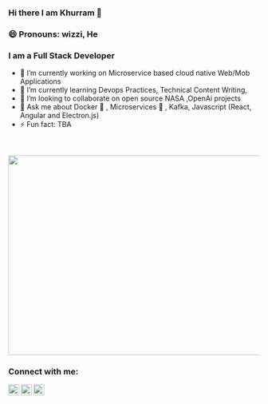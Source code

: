### Hi there I am Khurram 👋

### 😄 Pronouns: wizzi, He 

### I am a Full Stack Developer 


- 🔭 I’m currently working on Microservice based cloud native Web/Mob Applications
- 🌱 I’m currently learning Devops Practices, Technical Content Writing,
- 👯 I’m looking to collaborate on open source NASA ,OpenAi projects
- 💬 Ask me about Docker :whale:	, Microservices :grapes:	, Kafka, Javascript (React, Angular and Electron.js)
- ⚡ Fun fact: TBA




<br/><br/>
<img src="https://cdn.dribbble.com/users/464600/screenshots/3011265/media/d4e412d3d7d5386b75b3b572ef129804.gif" align="centre" width="600" height="400"/>

### Connect with me:

[<img align="left" alt="Portfolio" width="22px" src="https://cdn.jsdelivr.net/npm/simple-icons@3.13.0/icons/instagram.svg" />][instagram]
[<img align="left" alt="Twitter" width="22px" src="https://cdn.jsdelivr.net/npm/simple-icons@v3/icons/twitter.svg" />][twitter]
[<img align="left" alt="LinkedIn" width="22px" src="https://cdn.jsdelivr.net/npm/simple-icons@v3/icons/linkedin.svg" />][linkedin]

[instagram]: https://instagram.com/rezza.khurram
[twitter]: https://twitter.com/rezza_khurram
[linkedin]: https://www.linkedin.com/in/muhammad-khurram-raza/
